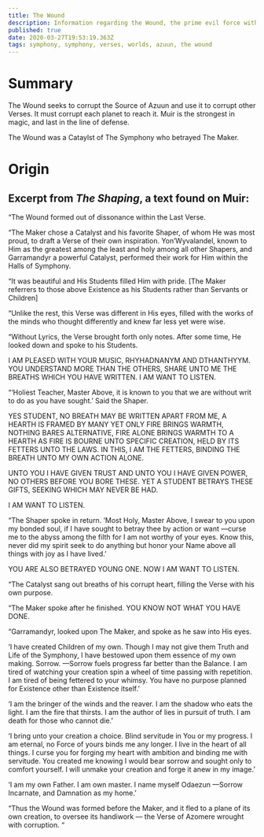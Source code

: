 ```yaml
---
title: The Wound
description: Information regarding the Wound, the prime evil force within The Symphony
published: true
date: 2020-03-27T19:53:19.363Z
tags: symphony, symphony, verses, worlds, azuun, the wound
---
```


# Summary

The Wound seeks to corrupt the Source of Azuun and use it to corrupt other Verses. It must corrupt each planet to reach it. Muir is the strongest in magic, and last in the line of defense.

The Wound was a Cataylst of The Symphony who betrayed The Maker.

# Origin


## Excerpt from *The Shaping*, a text found on Muir:

“The Wound formed out of dissonance within the Last Verse. 

“The Maker chose a Catalyst and his favorite Shaper, of whom He was most proud, to draft a Verse of their own  inspiration. Yon’Wyvalandel, known to Him as the greatest among the least and holy among all other Shapers, and Garramandyr a powerful Catalyst, performed their work for Him within the Halls of Symphony. 

“It was beautiful and His Students filled Him with pride. [The Maker referrers to those above Existence as his Students rather than Servants or Children]

“Unlike the rest, this Verse was different in His eyes, filled with the works of the minds who thought differently and knew far less yet were wise.

“Without Lyrics, the Verse brought forth only notes. After some time, He looked down and spoke to his Students.

I AM PLEASED WITH YOUR MUSIC, RHYHADNANYM AND DTHANTHYYM. YOU UNDERSTAND MORE THAN THE OTHERS, SHARE UNTO ME THE BREATHS WHICH YOU HAVE WRITTEN. I AM WANT TO LISTEN.

“‘Holiest Teacher, Master Above, it is known to you that we are without writ to do as you have sought.’ Said the Shaper.

YES STUDENT, NO BREATH MAY BE WRITTEN APART FROM ME, A HEARTH IS FRAMED BY MANY YET ONLY FIRE BRINGS WARMTH, NOTHING BARES ALTERNATIVE, FIRE ALONE BRINGS WARMTH TO A HEARTH AS FIRE IS BOURNE UNTO SPECIFIC CREATION, HELD BY ITS FETTERS UNTO THE LAWS. IN THIS, I AM THE FETTERS, BINDING THE BREATH UNTO MY OWN ACTION ALONE. 

UNTO YOU I HAVE GIVEN TRUST AND UNTO YOU I HAVE GIVEN POWER, NO OTHERS BEFORE YOU BORE THESE. YET A STUDENT BETRAYS THESE GIFTS, SEEKING WHICH MAY NEVER BE HAD.

I AM WANT TO LISTEN.

“The Shaper spoke in return. ‘Most Holy, Master Above, I swear to you upon my bonded soul, if I have sought to betray thee by action or want —curse me to the abyss among the filth for I am not worthy of your eyes. Know this, never did my spirit seek to do anything but honor your Name above all things with joy as I have lived.’

YOU ARE ALSO BETRAYED YOUNG ONE. 
NOW I AM WANT TO LISTEN.

“The Catalyst sang out breaths of his corrupt heart, filling the Verse with his own purpose. 

“The Maker spoke after he finished. 
YOU KNOW NOT WHAT YOU HAVE DONE.

“Garramandyr, looked upon The Maker, and spoke as he saw into His eyes.

‘I have created Children of my own. Though I may not give them Truth and Life of the Symphony, I have bestowed upon them essence of my own making. Sorrow. —Sorrow fuels progress far better than the Balance. I am tired of watching your creation spin a wheel of time passing with repetition. I am tired of being fettered to your whimsy. 
You have no purpose planned for Existence other than Existence itself.’

‘I am the bringer of the winds and the reaver. I am the shadow who eats the light. I am the fire that thirsts. I am the author of lies in pursuit of truth. I am death for those who cannot die.’

‘I bring unto your creation a choice. Blind servitude in You or my progress. I am eternal, no Force of yours binds me any longer. I live in the heart of all things. I curse you for forging my heart with ambition and binding me with servitude. You created me knowing I would bear sorrow and sought only to comfort yourself. I will unmake your creation and forge it anew in my image.’ 

‘I am my own Father. I am own master. I name myself Odaezun —Sorrow Incarnate, and Damnation as my home.’

“Thus the Wound was formed before the Maker, and it fled to a plane of its own creation, to oversee its handiwork — the Verse of Azomere wrought with corruption. “
